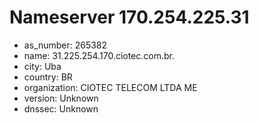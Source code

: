 # Nameserver 170.254.225.31

* as_number: 265382
* name: 31.225.254.170.ciotec.com.br.
* city: Uba
* country: BR
* organization: CIOTEC TELECOM LTDA ME
* version: Unknown
* dnssec: Unknown
